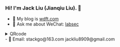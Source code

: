 ### Hi! I'm Jack Liu (Jianqiu Liu). 👋

- 🌱 My blog is [wdft.com](https://wdft.com)
- 💬 Ask me about WeChat: [labsec](https://github.com/iotd/iotd/blob/main/wechat.png)
<details>
<summary>QRcode</summary>

labsec:
![labsec](https://github.com/iotd/iotd/blob/main/wechat.png)
</details>
- 📧 Email: stackgo@163.com  jackliu8909@gmail.com

<!--
**iotd/iotd** is a ✨ _special_ ✨ repository because its `README.md` (this file) appears on your GitHub profile.

Here are some ideas to get you started:

- 🌱 I’m currently learning big data
- 👯 I’m looking to collaborate on 
- 🤔 I’m looking for help with ...
- 💬 Ask me about ...
- 📫 How to reach me: ...
- 😄 Pronouns: ...
- ⚡ Fun fact: ...
-->
